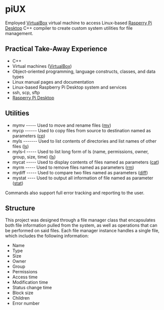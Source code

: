 # piUX
Employed [VirtualBox](https://www.virtualbox.org/) virtual machine to access Linux-based [Rasperry Pi Desktop](https://www.raspberrypi.org/software/raspberry-pi-desktop/) C++ compiler to create custom system utilities for file management.

## Practical Take-Away Experience
*	C++
*	Virtual machines ([VirtualBox](https://www.virtualbox.org/))
*	Object-oriented programming, language constructs, classes, and data types
*	Linux manual pages and documentation
*	Linux-based Raspberry Pi Desktop system and services
*	ssh, scp, sftp
* [Rasperry Pi Desktop](https://www.raspberrypi.org/software/raspberry-pi-desktop/)

## Utilities
*	mymv ----- Used to move and rename files ([mv](https://manpages.debian.org/stretch/coreutils/mv.1.en.html))
*	mycp ------ Used to copy files from source to destination named as parameters ([cp](https://manpages.debian.org/stretch/coreutils/cp.1.en.html))
*	myls ------- Used to list contents of directories and list names of other files ([ls](https://manpages.debian.org/stretch/coreutils/ls.1.en.html))
*	myls–l ----- Used to list long form of ls (name, permissions, owner, group, size, time) ([ls](https://manpages.debian.org/stretch/coreutils/ls.1.en.html))
*	mycat ----- Used to display contents of files named as parameters ([cat](https://manpages.debian.org/stretch/coreutils/cat.1.en.html))
*	myrm ----- Used to remove files named as parameters ([rm](https://manpages.debian.org/stretch/coreutils/rm.1.en.html))
*	mydiff ----- Used to compare two files named as parameters ([diff](https://manpages.debian.org/buster/diffutils/diff.1.en.html))
*	mystat ---- Used to output all information of file named as parameter ([stat](https://manpages.debian.org/buster/coreutils/stat.1.en.html))

Commands also support full error tracking and reporting to the user.

## Structure
This project was designed through a file manager class that encapsulates both file information pulled from the system, as well as operations that can be performed on said files. Each file manager instance handles a single file, which includes the following information:
*	Name
*	Type
*	Size
*	Owner
*	Group
*	Permissions
*	Access time
*	Modification time
*	Status change time
*	Block size
*	Children
*	Error number
